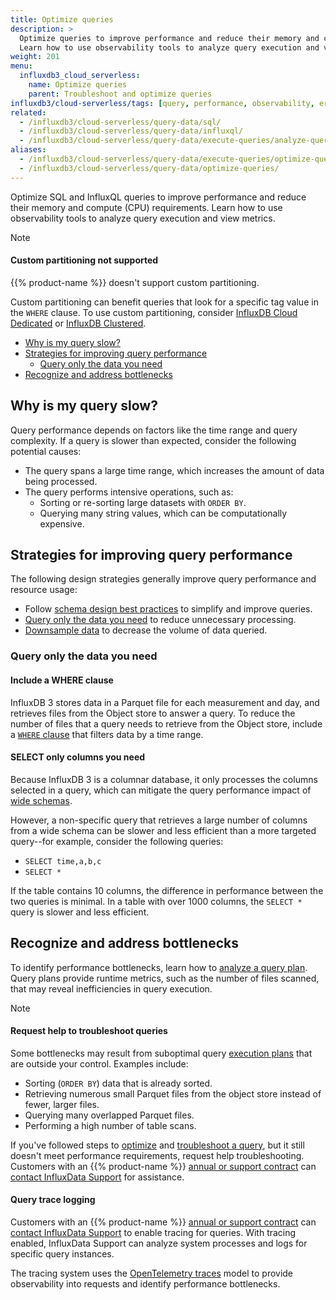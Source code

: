 ```yaml
---
title: Optimize queries
description: >
  Optimize queries to improve performance and reduce their memory and compute (CPU) requirements in InfluxDB.
  Learn how to use observability tools to analyze query execution and view metrics.
weight: 201
menu:
  influxdb3_cloud_serverless:
    name: Optimize queries
    parent: Troubleshoot and optimize queries
influxdb3/cloud-serverless/tags: [query, performance, observability, errors, sql, influxql]
related:
  - /influxdb3/cloud-serverless/query-data/sql/
  - /influxdb3/cloud-serverless/query-data/influxql/
  - /influxdb3/cloud-serverless/query-data/execute-queries/analyze-query-plan/
aliases:
  - /influxdb3/cloud-serverless/query-data/execute-queries/optimize-queries/
  - /influxdb3/cloud-serverless/query-data/optimize-queries/
---
```


Optimize SQL and InfluxQL queries to improve performance and reduce their memory and compute (CPU) requirements.
Learn how to use observability tools to analyze query execution and view metrics.

> [!Note]
>
> #### Custom partitioning not supported
> 
> {{% product-name %}} doesn't support custom partitioning.
> 
> Custom partitioning can benefit queries that look for a specific tag value in the `WHERE` clause.
> To use custom partitioning, consider [InfluxDB Cloud Dedicated](/influxdb3/cloud-dedicated/admin/custom-partitions/)
> or [InfluxDB Clustered](/influxdb3/clustered/admin/custom-partitions/).

- [Why is my query slow?](#why-is-my-query-slow)
- [Strategies for improving query performance](#strategies-for-improving-query-performance)
  - [Query only the data you need](#query-only-the-data-you-need)
- [Recognize and address bottlenecks](#recognize-and-address-bottlenecks)


## Why is my query slow?

Query performance depends on factors like the time range and query complexity.
If a query is slower than expected, consider the following potential causes:

- The query spans a large time range, which increases the amount of data being processed.
- The query performs intensive operations, such as:
  - Sorting or re-sorting large datasets with `ORDER BY`.
  - Querying many string values, which can be computationally expensive.

## Strategies for improving query performance

The following design strategies generally improve query performance and resource usage:

- Follow [schema design best practices](/influxdb3/cloud-serverless/write-data/best-practices/schema-design/) to simplify and improve queries.
- [Query only the data you need](#query-only-the-data-you-need) to reduce unnecessary processing.
- [Downsample data](/influxdb3/cloud-serverless/process-data/downsample/) to decrease the volume of data queried.

### Query only the data you need

#### Include a WHERE clause

InfluxDB 3 stores data in a Parquet file for each measurement and day, and
retrieves files from the Object store to answer a query.
To reduce the number of files that a query needs to retrieve from the Object store,
include a [`WHERE` clause](/influxdb3/cloud-serverless/reference/sql/where/) that
filters data by a time range.

#### SELECT only columns you need 

Because InfluxDB 3 is a columnar database, it only processes the columns
selected in a query, which can mitigate the query performance impact of
[wide schemas](/influxdb3/cloud-serverless/write-data/best-practices/schema-design/#avoid-wide-schemas).

However, a non-specific query that retrieves a large number of columns from a
wide schema can be slower and less efficient than a more targeted
query--for example, consider the following queries:

- `SELECT time,a,b,c`
- `SELECT *`

If the table contains 10 columns, the difference in performance between the
two queries is minimal.
In a table with over 1000 columns, the `SELECT *` query is slower and
less efficient.

## Recognize and address bottlenecks

To identify performance bottlenecks, learn how to [analyze a query plan](/influxdb3/cloud-serverless/query-data/troubleshoot-and-optimize/analyze-query-plan/).
Query plans provide runtime metrics, such as the number of files scanned, that may reveal inefficiencies in query execution.

> [!Note]
>
> #### Request help to troubleshoot queries
>
> Some bottlenecks may result from suboptimal query [execution plans](/influxdb3/cloud-serverless/reference/internals/query-plan/#physical-plan) that are outside your control. Examples include:
>
> - Sorting (`ORDER BY`) data that is already sorted.
> - Retrieving numerous small Parquet files from the object store instead of fewer, larger files.
> - Querying many overlapped Parquet files.
> - Performing a high number of table scans.
>
> If you've followed steps to [optimize](#why-is-my-query-slow) and
> [troubleshoot a query](/influxdb3/cloud-serverless/query-data/troubleshoot-and-optimize/troubleshoot/),
> but it still doesn't meet performance requirements, request help troubleshooting.
> Customers with an {{% product-name %}} [annual or support contract](https://www.influxdata.com/influxdb-cloud-pricing/)
> can [contact InfluxData Support](https://support.influxdata.com/) for assistance.
> 
> #### Query trace logging
>
> Customers with an {{% product-name %}} [annual or support contract](https://www.influxdata.com/influxdb-cloud-pricing/) can [contact InfluxData Support](https://support.influxdata.com/) to enable tracing for queries.
> With tracing enabled, InfluxData Support can analyze system processes and logs for specific query instances. 
>
> The tracing system uses the [OpenTelemetry traces](https://opentelemetry.io/docs/concepts/signals/traces/) model to provide observability into requests and identify performance bottlenecks.
